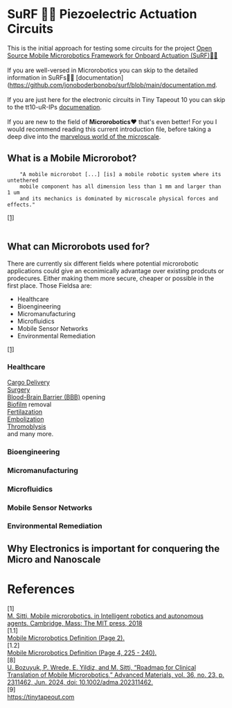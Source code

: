 #  SuRF 🏄‍♀️ Piezoelectric Actuation Circuits
This is the initial approach for testing some circuits for the project
[Open Source Mobile Microrobotics Framework for Onboard Actuation (SuRF)🏄‍♀️](https://github.com/jonoboderbonobo/surf/blob/main/README.md)
<br>
<br>
If you are well-versed in Microrobotics you can skip to the detailed information in SuRFs🏄‍♀️ [documentation](https://github.com/jonoboderbonobo/surf/blob/main/documentation.md. <br><br>
If you are just here for the electronic circuits in Tiny Tapeout 10 you can skip to the tt10-uR-IPs [documenation](docs/documenation.md).
<br> <br>
If you are new to the field of **Microrobotics❤️** that's even better! For you I would recommend reading this current introduction file, before taking a deep dive into the [marvelous world of the microscale](https://github.com/jonoboderbonobo/surf/blob/main/barrier-free.md).
## What is a Mobile Microrobot?

```
    "A mobile microrobot [...] [is] a mobile robotic system where its untethered 
    mobile component has all dimension less than 1 mm and larger than 1 um 
    and its mechanics is dominated by microscale physical forces and effects."
``` 
[[1]](#1.1)
<br>
<br>


## What can Microrobots used for?
There are currently six different fields where potential microrobotic applications could give an econimically advantage over existing prodcuts or prodecures. Either making them more secure, cheaper or possible in the first place. Those Fieldsa are:
- Healthcare
- Bioengineering
- Micromanufacturing
- Microfluidics
- Mobile Sensor Networks
- Environmental Remediation

[[1]](#1.2)



### Healthcare
[Cargo Delivery](https://pi.is.mpg.de/research_projects/cargo-drug-gene-etc) []()[]()[]() <br>
[Surgery](https://en.wikipedia.org/wiki/Minimally_invasive_procedure) []()[]()[]() <br>
[Blood-Brain Barrier (BBB)](https://www.fusfoundation.org/the-technology/mechanisms-of-action/blood-brain-barrier-opening/) opening []()[]()[]() <br>
[Biofilm](https://en.wikipedia.org/wiki/Biofilm) removal []()[]()[]() <br>
[Fertilazation](https://en.wikipedia.org/wiki/Human_fertilization) []()[]()[]() <br>
[Embolization](https://en.wikipedia.org/wiki/Embolization) []()[]()[]() <br>
[Thromoblysis](https://www.pennmedicine.org/for-patients-and-visitors/find-a-program-or-service/heart-and-vascular/vascular-surgery-and-endovascular-therapy/vascular-procedures/thrombolysis) []()[]()[]()  <br>
and many more. 
### Bioengineering
### Micromanufacturing
### Microfluidics
### Mobile Sensor Networks
### Environmental Remediation

## Why Electronics is important for conquering the Micro and Nanoscale
# References
<a id="1">[1]</a> 
<br>
[M. Sitti, Mobile microrobotics. in Intelligent robotics and autonomous agents. Cambridge, Mass: The MIT press, 2018 ](https://archive.org/details/mobilemicrorobot0000sitt/page/2/mode/2up)
<br>
<a id="1.1">[1.1]</a> <br>
[Mobile Microrobotics Definition (Page 2).](https://archive.org/details/mobilemicrorobot0000sitt/page/2/mode/2up)
<br>
<a id="1.2">[1.2]</a> <br>
[Mobile Microrobotics Definition (Page 4, 225 - 240).](https://archive.org/details/mobilemicrorobot0000sitt/page/4/mode/2up)
<br>
<a id="8">[8]</a> <br>
[U. Bozuyuk, P. Wrede, E. Yildiz, and M. Sitti, “Roadmap for Clinical Translation of Mobile Microrobotics,” Advanced Materials, vol. 36, no. 23, p. 2311462, Jun. 2024, doi: 10.1002/adma.202311462.](https://advanced.onlinelibrary.wiley.com/doi/10.1002/adma.202311462)
<br>
<a id="9">[9]</a> <br>
https://tinytapeout.com
<br>
<br>

